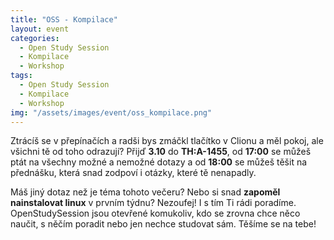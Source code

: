 ```yaml
---
title: "OSS - Kompilace"
layout: event
categories:
  - Open Study Session
  - Kompilace
  - Workshop
tags:
  - Open Study Session
  - Kompilace
  - Workshop
img: "/assets/images/event/oss_kompilace.png"
---
```


<!-- G++ pedantická zeď mrtka.c? -->


Ztrácíš se v přepínačích a radši bys zmáčkl tlačítko v Clionu a měl pokoj, ale všichni tě od toho odrazují?
Přijď **3.10** do **TH:A-1455**, od **17:00** se můžeš ptát na všechny možné a nemožné dotazy a od **18:00**
se můžeš těšit na přednášku, která snad zodpoví i otázky, které tě nenapadly. 

Máš jiný dotaz než je téma tohoto večeru? Nebo si snad **zapoměl nainstalovat linux** v prvním týdnu? Nezoufej! I s tím Ti rádi poradíme. OpenStudySession jsou otevřené komukoliv, kdo se zrovna chce něco naučit, s něčím poradit nebo jen nechce studovat sám. Těšíme se na tebe!
